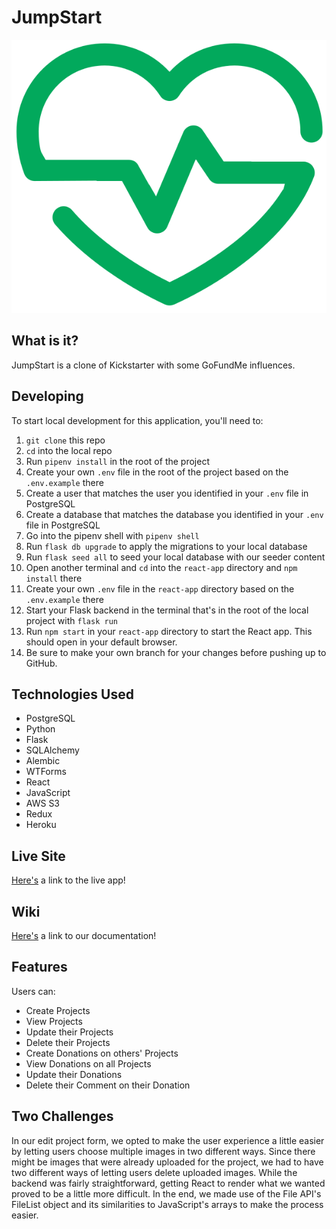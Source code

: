 # JumpStart

<p align="center">
<img src="/react-app/public/logo.png" />
</p>

## What is it?

JumpStart is a clone of Kickstarter with some GoFundMe influences.

## Developing

To start local development for this application, you'll need to:

1. `git clone` this repo
2. `cd` into the local repo
3. Run `pipenv install` in the root of the project
4. Create your own `.env` file in the root of the project based on the `.env.example` there
5. Create a user that matches the user you identified in your `.env` file in PostgreSQL
6. Create a database that matches the database you identified in your `.env` file in PostgreSQL
7. Go into the pipenv shell with `pipenv shell`
8. Run `flask db upgrade` to apply the migrations to your local database
9. Run `flask seed all` to seed your local database with our seeder content
10. Open another terminal and `cd` into the `react-app` directory and `npm install` there
11. Create your own `.env` file in the `react-app` directory based on the `.env.example` there
12. Start your Flask backend in the terminal that's in the root of the local project with `flask run`
13. Run `npm start` in your `react-app` directory to start the React app. This should open in your default browser.
14. Be sure to make your own branch for your changes before pushing up to GitHub.

## Technologies Used

* PostgreSQL
* Python
* Flask
* SQLAlchemy
* Alembic
* WTForms
* React
* JavaScript
* AWS S3
* Redux
* Heroku

## Live Site

[Here's](https://jump--start.herokuapp.com/) a link to the live app!

## Wiki

[Here's](https://github.com/Lazytangent/JumpStart/wiki) a link to our documentation!

## Features

Users can:

* Create Projects
* View Projects
* Update their Projects
* Delete their Projects
* Create Donations on others' Projects
* View Donations on all Projects
* Update their Donations
* Delete their Comment on their Donation

## Two Challenges

In our edit project form, we opted to make the user experience a little easier by letting users choose multiple images in two different ways. Since there might be images that were already uploaded for the project, we had to have two different ways of letting users delete uploaded images. While the backend was fairly straightforward, getting React to render what we wanted proved to be a little more difficult. In the end, we made use of the File API's FileList object and its similarities to
JavaScript's arrays to make the process easier.
